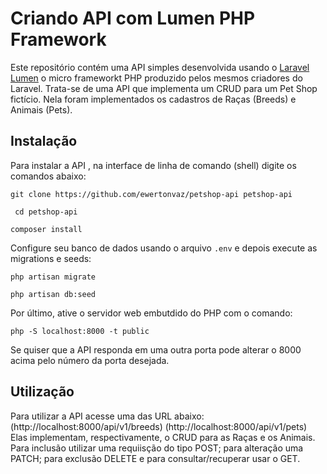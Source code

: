 # Criando API com Lumen PHP Framework

Este repositório contém uma API simples desenvolvida usando o [Laravel Lumen](https://lumen.laravel.com/docs) o micro frameworkt PHP produzido pelos mesmos criadores do Laravel. Trata-se de uma API que implementa um CRUD para um Pet Shop fictício.  Nela foram implementados os cadastros de Raças (Breeds) e Animais (Pets).

## Instalação

Para instalar a API , na interface de linha de comando (shell) digite os comandos abaixo:

`git clone https://github.com/ewertonvaz/petshop-api petshop-api`

` cd petshop-api`

`composer install`

Configure seu banco de dados usando o arquivo `.env` e depois execute as migrations e seeds:

`php artisan migrate`

`php artisan db:seed`

Por último, ative o servidor web embutdido do PHP com o comando:

`php -S localhost:8000 -t public`

Se quiser que a API responda em uma outra porta pode alterar o 8000 acima pelo número da porta desejada.

## Utilização
Para utilizar a API acesse uma das URL abaixo:
(http://localhost:8000/api/v1/breeds)
(http://localhost:8000/api/v1/pets)
Elas implementam, respectivamente, o CRUD para as Raças e os Animais.
Para inclusão utilizar uma requiisção do tipo POST; para alteração uma PATCH; para exclusão DELETE e para consultar/recuperar usar o GET.

